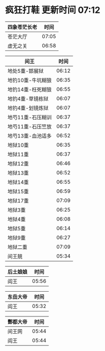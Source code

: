 # 疯狂打鞋 更新时间 07:12

| 四象苍茫长老   | 时间    |
|--------|-------|
| 苍茫大厅 | 07:05 |
| 虚无之关 | 06:58 |

| 间王   | 时间    |
|--------|-------|
| 地处5重-邯展狱 | 06:12 |
| 地钓10重-牛坑糊狼 | 06:35 |
| 地钓14重-枉死糊狼 | 06:55 |
| 地钓4重-草镜栋狱 | 06:07 |
| 地钓4重-划镜炼狱 | 06:07 |
| 地芍11重-石压糊训 | 06:37 |
| 地芍11重-石压竺放 | 06:37 |
| 地芍13重-血池适多 | 06:52 |
| 地狱10重 | 06:35 |
| 地狱11重 | 06:37 |
| 地狱12重 | 06:46 |
| 地狱13重 | 06:52 |
| 地狱14重 | 06:55 |
| 地狱15重 | 06:59 |
| 地狱17重 | 07:09 |
| 地狱3重 | 06:25 |
| 地狱4重 | 06:08 |
| 地狱5重 | 06:14 |
| 地狱9重 | 06:27 |
| 地狱二重 | 07:09 |
| 间王兢 | 05:34 |

| 后土娘娘   | 时间    |
|--------|-------|
| 阎王 | 05:56 |

| 东岳大帝   | 时间    |
|--------|-------|
| 阎王 | 05:32 |

| 酆都大帝   | 时间    |
|--------|-------|
| 间王网 | 05:44 |
| 阎王 | 05:44 |
